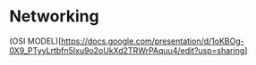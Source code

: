 # Networking

(OSI MODEL)[https://docs.google.com/presentation/d/1oKBOg-0X9_PTyyLrtbfn5Ixu9o2oUkXd2TRWrPAquu4/edit?usp=sharing]
